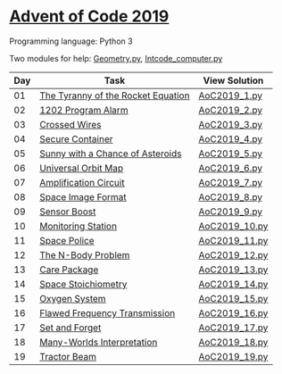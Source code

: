 # [Advent of Code 2019](https://adventofcode.com/2019/about)

Programming language: Python 3

Two modules for help: [Geometry.py](/Geometry.py), [Intcode_computer.py](/Intcode_computer.py)

| Day | Task                                                                      | View Solution                                                             |
| --- | ------------------------------------------------------------------------- | ------------------------------------------------------------------------- |
| 01  | [The Tyranny of the Rocket Equation](https://adventofcode.com/2019/day/1) | [AoC2019_1.py](/Day01/AoC2019_1.py)                                       |
| 02  | [1202 Program Alarm](https://adventofcode.com/2019/day/2)                 | [AoC2019_2.py](/Day02/AoC2019_2.py)                                       |
| 03  | [Crossed Wires](https://adventofcode.com/2019/day/3)                      | [AoC2019_3.py](/Day03/AoC2019_3.py)                                       |
| 04  | [Secure Container](https://adventofcode.com/2019/day/4)                   | [AoC2019_4.py](/Day04/AoC2019_4.py)                                       |
| 05  | [Sunny with a Chance of Asteroids](https://adventofcode.com/2019/day/5)   | [AoC2019_5.py](/Day05/AoC2019_5.py)                                       |
| 06  | [Universal Orbit Map](https://adventofcode.com/2019/day/6)                | [AoC2019_6.py](/Day06/AoC2019_6.py)                                       |
| 07  | [Amplification Circuit](https://adventofcode.com/2019/day/7)              | [AoC2019_7.py](/Day07/AoC2019_7.py)                                       |
| 08  | [Space Image Format](https://adventofcode.com/2019/day/8)                 | [AoC2019_8.py](/Day08/AoC2019_8.py)                                       |
| 09  | [Sensor Boost](https://adventofcode.com/2019/day/9)                       | [AoC2019_9.py](/Day09/AoC2019_9.py)                                       |
| 10  | [Monitoring Station](https://adventofcode.com/2019/day/10)                | [AoC2019_10.py](/Day10/AoC2019_10.py)                                     |
| 11  | [Space Police](https://adventofcode.com/2019/day/11)                      | [AoC2019_11.py](/Day11/AoC2019_11.py)                                     |
| 12  | [The N-Body Problem](https://adventofcode.com/2019/day/12)                | [AoC2019_12.py](/Day12/AoC2019_12.py)                                     |
| 13  | [Care Package](https://adventofcode.com/2019/day/13)                      | [AoC2019_13.py](/Day13/AoC2019_13.py)                                     |
| 14  | [Space Stoichiometry](https://adventofcode.com/2019/day/14)               | [AoC2019_14.py](/Day14/AoC2019_14.py)                                     |
| 15  | [Oxygen System](https://adventofcode.com/2019/day/15)                     | [AoC2019_15.py](/Day15/AoC2019_15.py)                                     |
| 16  | [Flawed Frequency Transmission](https://adventofcode.com/2019/day/16)     | [AoC2019_16.py](/Day15/AoC2019_16.py)                                     |
| 17  | [Set and Forget](https://adventofcode.com/2019/day/17)                    | [AoC2019_17.py](/Day15/AoC2019_17.py)                                     |
| 18  | [Many-Worlds Interpretation](https://adventofcode.com/2019/day/18)        | [AoC2019_18.py](/Day15/AoC2019_18.py)                                     |
| 19  | [Tractor Beam](https://adventofcode.com/2019/day/19)                      | [AoC2019_19.py](/Day15/AoC2019_19.py)                                     |